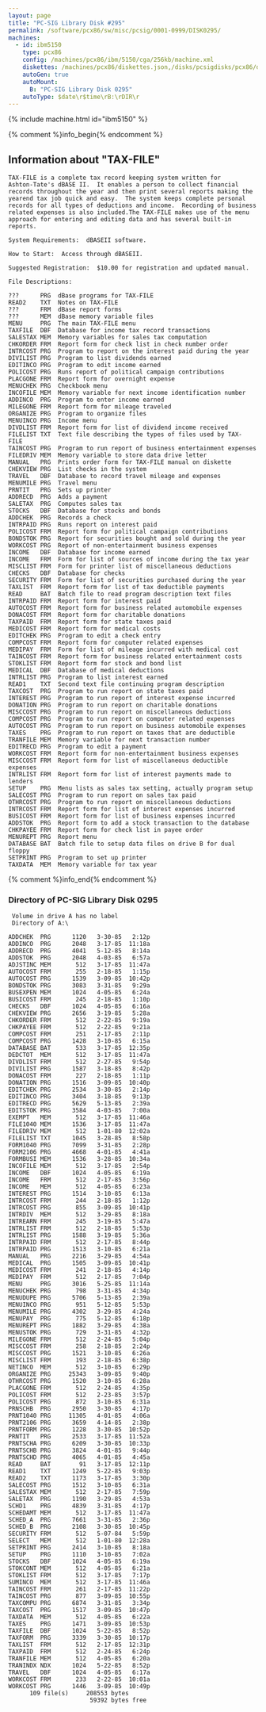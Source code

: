 ```yaml
---
layout: page
title: "PC-SIG Library Disk #295"
permalink: /software/pcx86/sw/misc/pcsig/0001-0999/DISK0295/
machines:
  - id: ibm5150
    type: pcx86
    config: /machines/pcx86/ibm/5150/cga/256kb/machine.xml
    diskettes: /machines/pcx86/diskettes.json,/disks/pcsigdisks/pcx86/diskettes.json
    autoGen: true
    autoMount:
      B: "PC-SIG Library Disk 0295"
    autoType: $date\r$time\rB:\rDIR\r
---
```


{% include machine.html id="ibm5150" %}

{% comment %}info_begin{% endcomment %}

## Information about "TAX-FILE"

    TAX-FILE is a complete tax record keeping system written for
    Ashton-Tate's dBASE II.  It enables a person to collect financial
    records throughout the year and then print several reports making the
    yearend tax job quick and easy.  The system keeps complete personal
    records for all types of deductions and income.  Recording of business
    related expenses is also included.The TAX-FILE makes use of the menu
    approach for entering and editing data and has several built-in
    reports.
    
    System Requirements:  dBASEII software.
    
    How to Start:  Access through dBASEII.
    
    Suggested Registration:  $10.00 for registration and updated manual.
    
    File Descriptions:
    
    ???      PRG  dBase programs for TAX-FILE
    READ2    TXT  Notes on TAX-FILE
    ???      FRM  dBase report forms
    ???      MEM  dBase memory variable files
    MENU     PRG  The main TAX-FILE menu
    TAXFILE  DBF  Database for income tax record transactions
    SALESTAX MEM  Memory variables for sales tax computation
    CHKORDER FRM  Report form for check list in check number order
    INTRCOST PRG  Program to report on the interest paid during the year
    DIVILIST PRG  Program to list dividends earned
    EDITINCO PRG  Program to edit income earned
    POLICOST PRG  Runs report of political campaign contributions
    PLACGONE FRM  Report form for overnight expense
    MENUCHEK PRG  Checkbook menu
    INCOFILE MEM  Memory variable for next income identification number
    ADDINCO  PRG  Program to enter income earned
    MILEGONE FRM  Report form for mileage traveled
    ORGANIZE PRG  Program to organize files
    MENUINCO PRG  Income menu
    DIVDLIST FRM  Report form for list of dividend income received
    FILELIST TXT  Text file describing the types of files used by TAX- FILE
    TAINCOST PRG  Program to run report of business entertainment expenses
    FILEDRIV MEM  Memory variable to store data drive letter
    MANUAL   PRG  Prints order form for TAX-FILE manual on diskette
    CHEKVIEW PRG  List checks in the system
    TRAVEL   DBF  Database to record travel mileage and expenses
    MENUMILE PRG  Travel menu
    PRNTIT   PRG  Sets up printer
    ADDRECD  PRG  Adds a payment
    SALETAX  PRG  Computes sales tax
    STOCKS   DBF  Database for stocks and bonds
    ADDCHEK  PRG  Records a check
    INTRPAID PRG  Runs report on interest paid
    POLICOST FRM  Report form for political campaign contributions
    BONDSTOK PRG  Report for securities bought and sold during the year
    WORKCOST PRG  Report of non-entertainment business expenses
    INCOME   DBF  Database for income earned
    INCOME   FRM  Form for list of sources of income during the tax year
    MISCLIST FRM  Form for printer list of miscellaneous deductions
    CHECKS   DBF  Database for checks
    SECURITY FRM  Form for list of securities purchased during the year
    TAXLIST  FRM  Report form for list of tax deductible payments
    READ     BAT  Batch file to read program description text files
    INTRPAID FRM  Report form for interest paid
    AUTOCOST FRM  Report form for business related automobile expenses
    DONACOST FRM  Report form for charitable donations
    TAXPAID  FRM  Report form for state taxes paid
    MEDICOST FRM  Report form for medical costs
    EDITCHEK PRG  Program to edit a check entry
    COMPCOST FRM  Report form for computer related expenses
    MEDIPAY  FRM  Form for list of mileage incurred with medical cost
    TAINCOST FRM  Report form for business related entertainment costs
    STOKLIST FRM  Report form for stock and bond list
    MEDICAL  DBF  Database of medical deductions
    INTRLIST PRG  Program to list interest earned
    READ1    TXT  Second text file continuing program description
    TAXCOST  PRG  Program to run report on state taxes paid
    INTEREST PRG  Program to run report of interest expense incurred
    DONATION PRG  Program to run report on charitable donations
    MISCCOST PRG  Program to run report on miscellaneous deductions
    COMPCOST PRG  Program to run report on computer related expenses
    AUTOCOST PRG  Program to run report on business automobile expenses
    TAXES    PRG  Program to run report on taxes that are deductible
    TRANFILE MEM  Memory variable for next transaction number
    EDITRECD PRG  Program to edit a payment
    WORKCOST FRM  Report form for non-entertainment business expenses
    MISCCOST FRM  Report form for list of miscellaneous deductible expenses
    INTRLIST FRM  Report form for list of interest payments made to lenders
    SETUP    PRG  Menu lists as sales tax setting, actually program setup
    SALECOST PRG  Program to run report on sales tax paid
    OTHRCOST PRG  Program to run report on miscellaneous deductions
    INTRCOST FRM  Report form for list of interest expenses incurred
    BUSICOST FRM  Report form for list of business expenses incurred
    ADDSTOK  PRG  Report form to add a stock transaction to the database
    CHKPAYEE FRM  Report form for check list in payee order
    MENUREPT PRG  Report menu
    DATABASE BAT  Batch file to setup data files on drive B for dual floppy
    SETPRINT PRG  Program to set up printer
    TAXDATA  MEM  Memory variable for tax year
{% comment %}info_end{% endcomment %}


### Directory of PC-SIG Library Disk 0295

     Volume in drive A has no label
     Directory of A:\

    ADDCHEK  PRG      1120   3-30-85   2:12p
    ADDINCO  PRG      2048   3-17-85  11:18a
    ADDRECD  PRG      4041   5-12-85   8:14a
    ADDSTOK  PRG      2048   4-03-85   6:57a
    ADJSTINC MEM       512   3-17-85  11:47a
    AUTOCOST FRM       255   2-18-85   1:15p
    AUTOCOST PRG      1539   3-09-85  10:42p
    BONDSTOK PRG      3083   3-31-85   9:29a
    BUSEXPEN MEM      1024   4-05-85   6:24a
    BUSICOST FRM       245   2-18-85   1:10p
    CHECKS   DBF      1024   4-05-85   6:16a
    CHEKVIEW PRG      2656   3-19-85   5:28a
    CHKORDER FRM       512   2-22-85   9:19a
    CHKPAYEE FRM       512   2-22-85   9:21a
    COMPCOST FRM       251   2-17-85   2:11p
    COMPCOST PRG      1428   3-10-85   6:15a
    DATABASE BAT       533   3-17-85  12:35p
    DEDCTOT  MEM       512   3-17-85  11:47a
    DIVDLIST FRM       512   2-27-85   9:54p
    DIVILIST PRG      1587   3-18-85   8:42p
    DONACOST FRM       227   2-18-85   1:11p
    DONATION PRG      1516   3-09-85  10:40p
    EDITCHEK PRG      2534   3-30-85   2:14p
    EDITINCO PRG      3404   3-18-85   9:13p
    EDITRECD PRG      5629   5-13-85   2:39a
    EDITSTOK PRG      3584   4-03-85   7:00a
    EXEMPT   MEM       512   3-17-85  11:46a
    FILE1040 MEM      1536   3-17-85  11:47a
    FILEDRIV MEM       512   1-01-80  12:02a
    FILELIST TXT      1045   3-28-85   8:58p
    FORM1040 PRG      7099   3-31-85   2:28p
    FORM2106 PRG      4668   4-01-85   4:41a
    FORMBUSI MEM      1536   3-28-85  10:34a
    INCOFILE MEM       512   3-17-85   2:54p
    INCOME   DBF      1024   4-05-85   6:19a
    INCOME   FRM       512   2-17-85   3:56p
    INCOME   MEM       512   4-05-85   6:23a
    INTEREST PRG      1514   3-10-85   6:13a
    INTRCOST FRM       244   2-18-85   1:12p
    INTRCOST PRG       855   3-09-85  10:41p
    INTRDIV  MEM       512   3-29-85   8:18a
    INTREARN FRM       245   3-19-85   5:47a
    INTRLIST FRM       512   2-18-85   5:53p
    INTRLIST PRG      1588   3-19-85   5:36a
    INTRPAID FRM       512   2-17-85   8:44p
    INTRPAID PRG      1513   3-10-85   6:21a
    MANUAL   PRG      2216   3-29-85   4:54a
    MEDICAL  PRG      1505   3-09-85  10:41p
    MEDICOST FRM       241   2-18-85   4:14p
    MEDIPAY  FRM       512   2-17-85   7:04p
    MENU     PRG      3016   5-25-85  11:14a
    MENUCHEK PRG       798   3-31-85   4:34p
    MENUDUPE PRG      5706   5-13-85   2:39a
    MENUINCO PRG       951   5-12-85   5:53p
    MENUMILE PRG      4302   3-29-85   4:24a
    MENUPAY  PRG       775   5-12-85   6:18p
    MENUREPT PRG      1882   3-29-85   4:38a
    MENUSTOK PRG       729   3-31-85   4:32p
    MILEGONE FRM       512   2-24-85   5:04p
    MISCCOST FRM       258   2-18-85   2:24p
    MISCCOST PRG      1521   3-10-85   6:26a
    MISCLIST FRM       193   2-18-85   6:38p
    NETINCO  MEM       512   3-10-85   6:29p
    ORGANIZE PRG     25343   3-09-85   9:40p
    OTHRCOST PRG      1520   3-10-85   6:28a
    PLACGONE FRM       512   2-24-85   4:35p
    POLICOST FRM       512   2-23-85   3:57p
    POLICOST PRG       872   3-10-85   6:31a
    PRNSCHB  PRG      2950   3-30-85   4:17p
    PRNT1040 PRG     11305   4-01-85   4:06a
    PRNT2106 PRG      3659   4-14-85   2:38p
    PRNTFORM PRG      1228   3-30-85  10:52p
    PRNTIT   PRG      2533   3-17-85  11:52a
    PRNTSCHA PRG      6209   3-30-85  10:33p
    PRNTSCHB PRG      3824   4-01-85   9:44p
    PRNTSCHD PRG      4065   4-01-85   4:45a
    READ     BAT        91   3-17-85  12:11p
    READ1    TXT      1249   5-22-85   9:03p
    READ2    TXT      1173   3-17-85   3:30p
    SALECOST PRG      1512   3-10-85   6:31a
    SALESTAX MEM       512   2-17-85   7:59p
    SALETAX  PRG      1190   3-29-85   4:53a
    SCHD1    PRG      4839   3-31-85   4:17p
    SCHEDAMT MEM       512   3-17-85  11:47a
    SCHED_A  PRG      7661   3-31-85   2:36p
    SCHED_B  PRG      2108   3-30-85  10:45p
    SECURITY FRM       512   5-07-84   5:59p
    SELECT   MEM       512   1-01-80  12:28a
    SETPRINT PRG      2414   3-10-85   8:18a
    SETUP    PRG      1110   3-10-85   7:02a
    STOCKS   DBF      1024   4-05-85   6:19a
    STOKCONT MEM       512   4-05-85   6:21a
    STOKLIST FRM       512   3-17-85   7:17p
    SUMINCO  MEM       512   3-17-85  11:46a
    TAINCOST FRM       261   2-17-85  11:22p
    TAINCOST PRG       877   3-09-85  10:55p
    TAXCOMPU PRG      6874   3-31-85   3:34p
    TAXCOST  PRG      1517   3-09-85  10:47p
    TAXDATA  MEM       512   4-05-85   6:22a
    TAXES    PRG      1471   3-09-85  10:53p
    TAXFILE  DBF      1024   5-22-85   8:52p
    TAXFORM  PRG      3339   3-30-85  10:17p
    TAXLIST  FRM       512   2-17-85  12:31p
    TAXPAID  FRM       512   2-24-85   6:24p
    TRANFILE MEM       512   4-05-85   6:20a
    TRANINDX NDX      1024   5-22-85   8:52p
    TRAVEL   DBF      1024   4-05-85   6:17a
    WORKCOST FRM       233   2-22-85  10:01a
    WORKCOST PRG      1446   3-09-85  10:49p
          109 file(s)     208553 bytes
                           59392 bytes free
